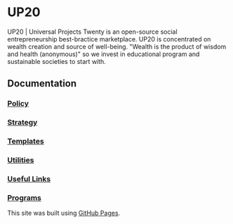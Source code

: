# UP20
UP20 | Universal Projects Twenty is an open-source social entrepreneurship best-bractice marketplace. UP20 is concentrated on wealth creation and source of well-being. "Wealth is the product of wisdom and health (anonymous)" so we invest in educational program and sustainable societies to start with.

## Documentation
### [Policy](Policy.md)
### [Strategy](Docs.Strategy.md)
### [Templates](Docs/Templates.md)
### [Utilities](Docs/Utilities.md)
### [Useful Links](Docs/UsefulLinks.md)
### [Programs](Docs/Programs.md)

This site was built using [GitHub Pages](https://pages.github.com/).
